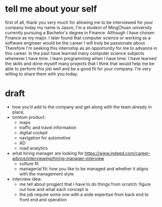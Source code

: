 # tell me about your self

first of all, thank you very much for allowing me to be interviewed for your company today
my name is Jason, I'm a student of MingChuan university currently pursuing a Bachelor's degree in Finance. Although I have chosen Finance as my major. I later found that computer science or working as a software engineer would be the career I will truly be passionate about. Therefore I'm seeking this internship as an opportunity for me to advance in this career. In the past have learned many computer science subjects whenever I have time. I learn programming when I have time. I have learned the skills and done myself many projects that I think that would help me be able to perform this job well and be a good fit for your company. I'm very willing to share them with you today.

# draft

- how you’d add to the company and get along with the team already in place,
- tomtom product:
  - maps
  - traffic and travel information
  - digital cockpit
  - navigation for automotive
  - AD
  - road analytics
- what hiring manager are looking for https://www.indeed.com/career-advice/interviewing/hiring-manager-interview
  - culture fit
  - managerial fit: how you like to be managed and whether it aligns with the management style
- interview idea:
  - me tell about progject that i have to do things from scratch: figure out how and what each concept is
  - the job require some one with a wide expertise from back end to front end and operation
